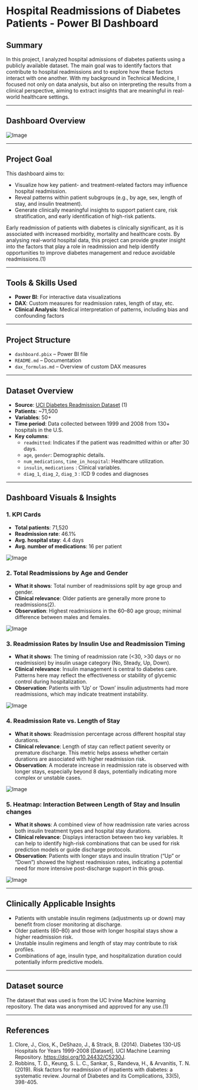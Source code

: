 # Hospital Readmissions of Diabetes Patients - Power BI Dashboard

## Summary
In this project, I analyzed hospital admissions of diabetes patients using a publicly available dataset. The main goal was to identify factors that contribute to hospital readmissions and to explore how these factors interact with one another. With my background in Technical Medicine, I focused not only on data analysis, but also on interpreting the results from a clinical perspective, aiming to extract insights that are meaningful in real-world healthcare settings.

---

## Dashboard Overview

![Image](https://github.com/user-attachments/assets/97a28078-1115-45c1-8682-f9857742e689)

---

## Project Goal

This dashboard aims to:

- Visualize how key patient- and treatment-related factors may influence hospital readmission.
- Reveal patterns within patient subgroups (e.g., by age, sex, length of stay, and insulin treatment).
- Generate clinically meaningful insights to support patient care, risk stratification, and early identification of high-risk patients.

Early readmission of patients with diabetes is clinically significant, as it is associated with increased morbidity, mortality and healthcare costs. By analysing real-world hospital data, this project can provide greater insight into the factors that play a role in readmission and help identify opportunities to improve diabetes management and reduce avoidable readmissions.(1)

---


##  Tools & Skills Used

- **Power BI**: For interactive data visualizations
- **DAX**: Custom measures for readmission rates, length of stay, etc.  
- **Clinical Analysis**: Medical interpretation of patterns, including bias and confounding factors

---

## Project Structure

- `dashboard.pbix` – Power BI file  
- `README.md` – Documentation  
- `dax_formulas.md` – Overview of custom DAX measures  

---

## Dataset Overview

- **Source**: [UCI Diabetes Readmission Dataset](https://archive.ics.uci.edu/ml/datasets/diabetes+130-us+hospitals+for+years+1999-2008) (1)  
- **Patients**: ~71,500  
- **Variables**: 50+  
- **Time period**: Data collected between 1999 and 2008 from 130+ hospitals in the U.S.  
- **Key columns**:
  - `readmitted`: Indicates if the patient was readmitted within or after 30 days.
  - `age`, `gender`: Demographic details.
  - `num_medications`, `time_in_hospital`: Healthcare utilization.
  - `insulin`, `medications` : Clinical variables.
  - `diag_1`, `diag_2`, `diag_3` : ICD 9 codes and diagnoses

---

## Dashboard Visuals & Insights

### 1. **KPI Cards**
- **Total patients**: 71,520  
- **Readmission rate**: 46.1%  
- **Avg. hospital stay**: 4.4 days  
- **Avg. number of medications**: 16 per patient

![Image](https://github.com/user-attachments/assets/e5fc3bbc-9bc5-4740-81e2-de41b9a563c8)

### 2. **Total Readmissions by Age and Gender**
- **What it shows**: Total number of readmissions split by age group and gender.
- **Clinical relevance**: Older patients are generally more prone to readmissions(2).
- **Observation**: Highest readmissions in the 60–80 age group; minimal difference between males and females.

![Image](https://github.com/user-attachments/assets/dbc2c095-9085-4764-bf67-5fd0b574f9c6)

### 3. **Readmission Rates by Insulin Use and Readmission Timing**
- **What it shows**: The timing of readmission rate (<30, >30 days or no readmission) by insulin usage category (No, Steady, Up, Down).
- **Clinical relevance**: Insulin management is central to diabetes care. Patterns here may reflect the effectiveness or stability of glycemic control during hospitalization.
- **Observation**: Patients with ‘Up’ or ‘Down’ insulin adjustments had more readmissions, which may indicate treatment instability.

![Image](https://github.com/user-attachments/assets/0e90e945-2c7b-4478-b83e-4b3fee8316ac)

### 4. **Readmission Rate vs. Length of Stay**
- **What it shows**: Readmission percentage across different hospital stay durations.
- **Clinical relevance**: Length of stay can reflect patient severity or premature discharge. This metric helps assess whether certain durations are associated with higher readmission risk.
- **Observation**: A moderate increase in readmission rate is observed with longer stays, especially beyond 8 days, potentially indicating more complex or unstable cases.

![Image](https://github.com/user-attachments/assets/f4d8c56f-6c5c-4871-9409-61c9b264759f)

### 5. **Heatmap: Interaction Between Length of Stay and Insulin changes**
- **What it shows**: A combined view of how readmission rate varies across both insulin treatment types and hospital stay durations.
- **Clinical relevance**: Displays interaction between two key variables. It can help to identify high-risk combinations that can be used for risk prediction models or guide discharge protocols.
- **Observation**: Patients with longer stays and insulin titration (“Up” or “Down”) showed the highest readmission rates, indicating a potential need for more intensive post-discharge support in this group.

![Image](https://github.com/user-attachments/assets/e0006a3c-6f6c-49fd-a33b-fbdcdfda4f02)

---

## Clinically Applicable Insights

- Patients with unstable insulin regimens (adjustments up or down) may benefit from closer monitoring at discharge.  
- Older patients (60–80) and those with longer hospital stays show a higher readmission risk.  
- Unstable insulin regimens  and length of stay may contribute to risk profiles.  
- Combinations of age, insulin type, and hospitalization duration could potentially inform predictive models.

---

## Dataset source
The dataset that was used is from the UC Irvine Machine learning repository. The data was anonymised and approved for any use.(1)

---
## References
1. Clore, J., Cios, K., DeShazo, J., & Strack, B. (2014). Diabetes 130-US Hospitals for Years 1999-2008 [Dataset]. UCI Machine Learning Repository. https://doi.org/10.24432/C5230J.
2. Robbins, T. D., Keung, S. L. C., Sankar, S., Randeva, H., & Arvanitis, T. N. (2019). Risk factors for readmission of inpatients with diabetes: a systematic review. Journal of Diabetes and its Complications, 33(5), 398-405.

